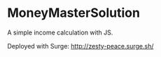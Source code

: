 # MoneyMasterSolution
A simple income calculation with JS. 

Deployed with Surge: http://zesty-peace.surge.sh/
